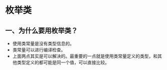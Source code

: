 # 枚举类

## 一、为什么要用枚举类？

* 使用类常量是没有类型信息的。
* 类常量可以进行编译检查。
* 上面两点其实是可以解决的。最重要的一点就是使用类常量定义的类型，和其他类型定义的都可能是同一个值，可以直接比较。
